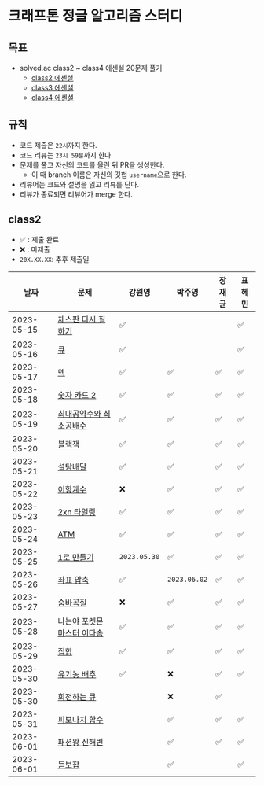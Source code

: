 # 크래프톤 정글 알고리즘 스터디

## 목표

- solved.ac class2 ~ class4 에센셜 20문제 풀기
  - [class2 에센셜](https://solved.ac/class/2e)
  - [class3 에센셜](https://solved.ac/class/3e)
  - [class4 에센셜](https://solved.ac/class/4e)

## 규칙

- 코드 제출은 `22시`까지 한다.
- 코드 리뷰는 `23시 59분`까지 한다.
- 문제를 풀고 자신의 코드를 올린 뒤 PR을 생성한다.
  - 이 때 branch 이름은 자신의 깃헙 `username`으로 한다.
- 리뷰어는 코드와 설명을 읽고 리뷰를 단다.
- 리뷰가 종료되면 리뷰어가 merge 한다.

## class2

- ✅ : 제출 완료
- ❌ : 미제출
- `20X.XX.XX`: 추후 제출일

| 날짜       | 문제                                                                | 강원영       | 박주영 | 장재균 | 표혜민 |
| ---------- | ------------------------------------------------------------------- | ------------ | ------ | ------ | ------ |
| 2023-05-15 | [체스판 다시 칠하기](https://www.acmicpc.net/problem/1018)          | ✅           |        |        | ✅     |
| 2023-05-16 | [큐](https://www.acmicpc.net/problem/10845)                         | ✅           |        |        | ✅     |
| 2023-05-17 | [덱](https://www.acmicpc.net/problem/10866)                         | ✅           | ✅     | ✅     | ✅     |
| 2023-05-18 | [숫자 카드 2](https://www.acmicpc.net/problem/10816)                | ✅           | ✅     | ✅     | ✅     |
| 2023-05-19 | [최대공약수와 최소공배수](https://www.acmicpc.net/problem/2609)     | ✅           | ✅     | ✅     | ✅     |
| 2023-05-20 | [블랙잭](https://www.acmicpc.net/problem/2798)                      | ✅           | ✅     | ✅     | ✅     |
| 2023-05-21 | [설탕배달](https://www.acmicpc.net/problem/2839)                    | ✅           | ✅     | ✅     | ✅     |
| 2023-05-22 | [이항계수](https://www.acmicpc.net/problem/11050)                   | ❌           | ✅     | ✅     | ✅     |
| 2023-05-23 | [2xn 타일링](https://www.acmicpc.net/problem/11726)                 | ✅           | ✅     | ✅     | ✅     |
| 2023-05-24 | [ATM](https://www.acmicpc.net/problem/11399)                        | ✅           | ✅     | ✅     | ✅     |
| 2023-05-25 | [1로 만들기](https://www.acmicpc.net/problem/1463)                  | `2023.05.30` | ✅     | ✅     | ✅     |
| 2023-05-26 | [좌표 압축](https://www.acmicpc.net/problem/18870)                  | ✅           | `2023.06.02`     | ✅     | ✅     |
| 2023-05-27 | [숨바꼭질](https://www.acmicpc.net/problem/1697)                    | ❌           | ✅     | ✅     | ✅     |
| 2023-05-28 | [나는야 포켓몬 마스터 이다솜](https://www.acmicpc.net/problem/1620) | ✅           | ✅     | ✅     | ✅     |
| 2023-05-29 | [집합](https://www.acmicpc.net/problem/11723)                       | ✅           | ✅     | ✅     | ✅     |
| 2023-05-30 | [유기농 배추](https://www.acmicpc.net/problem/1012)                 | ✅           | ❌     | ✅     | ✅     |
| 2023-05-30 | [회전하는 큐](https://www.acmicpc.net/problem/1021)                 |              |   ❌     | ✅     |        |
| 2023-05-31 | [피보나치 함수](https://www.acmicpc.net/problem/1003)               |              | ✅     | ✅     | ✅     |
| 2023-06-01 | [패션왕 신해빈](https://www.acmicpc.net/problem/9375)               |              |   ✅     | ✅       | ✅     |
| 2023-06-01 | [듣보잡](https://www.acmicpc.net/problem/1764)               |              |   ✅     |        | ✅     |

